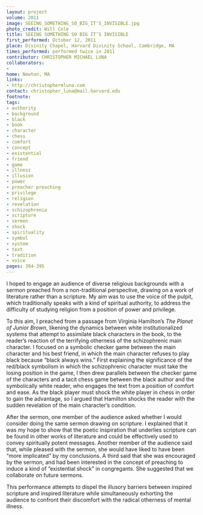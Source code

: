 ```yaml
---
layout: project
volume: 2011
image: SEEING_SOMETHING_SO_BIG_IT'S_INVISIBLE.jpg
photo_credit: Will Cole
title: SEEING SOMETHING SO BIG IT’S INVISIBLE
first_performed: October 12, 2011
place: Divinity Chapel, Harvard Divinity School, Cambridge, MA
times_performed: performed twice in 2011
contributor: CHRISTOPHER MICHAEL LUNA
collaborators:
-
home: Newton, MA
links:
- http://christophermluna.com
contact: christopher_luna@mail.harvard.edu
footnote:
tags:
- authority
- background
- black
- book
- character
- chess
- comfort
- concept
- existential
- friend
- game
- illness
- illusion
- power
- preacher preaching
- privilege
- religion
- revelation
- schizophrenia
- scripture
- sermon
- shock
- spirituality
- symbol
- system
- text
- tradition
- voice
pages: 394-395
---
```


I hoped to engage an audience of diverse religious backgrounds with a sermon preached from a non-traditional perspective, drawing on a work of literature rather than a scripture. My aim was to use the voice of the pulpit, which traditionally speaks with a kind of spiritual authority, to address the difficulty of studying religion from a position of power and privilege.

To this aim, I preached from a passage from Virginia Hamilton’s _The Planet of Junior Brown_, likening the dynamics between white institutionalized systems that attempt to assimilate black characters in the book, to the reader’s reaction of the terrifying otherness of the schizophrenic main character. I focused on a symbolic checker game between the main character and his best friend, in which the main character refuses to play black because “black always wins.” First explaining the significance of the red/black symbolism in which the schizophrenic character must take the losing position in the game, I then drew parallels between the checker game of the characters and a tacit chess game between the black author and the symbolically white reader, who engages the text from a position of comfort and ease. As the black player must shock the white player in chess in order to gain the advantage, so I argued that Hamilton shocks the reader with the sudden revelation of the main character’s condition. 

After the sermon, one member of the audience asked whether I would consider doing the same sermon drawing on scripture. I explained that it was my hope to show that the poetic inspiration that underlies scripture can be found in other works of literature and could be effectively used to convey spiritually potent messages. Another member of the audience said that, while pleased with the sermon, she would have liked to have been “more implicated” by my conclusions. A third said that she was encouraged by the sermon, and had been interested in the concept of preaching to induce a kind of “existential shock” in congregants. She suggested that we collaborate on future sermons.

This performance attempts to dispel the illusory barriers between inspired scripture and inspired literature while simultaneously exhorting the audience to confront their discomfort with the radical otherness of mental illness.
